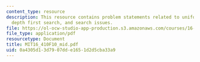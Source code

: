 ```yaml
---
content_type: resource
description: This resource contains problem statements related to uniformed search,
  depth first search, and search issues.
file: https://ol-ocw-studio-app-production.s3.amazonaws.com/courses/16-410-principles-of-autonomy-and-decision-making-fall-2010/0a4305d13d7907dde1651d2d5cba33a9_MIT16_410F10_mid.pdf
file_type: application/pdf
resourcetype: Document
title: MIT16_410F10_mid.pdf
uid: 0a4305d1-3d79-07dd-e165-1d2d5cba33a9
---
```

